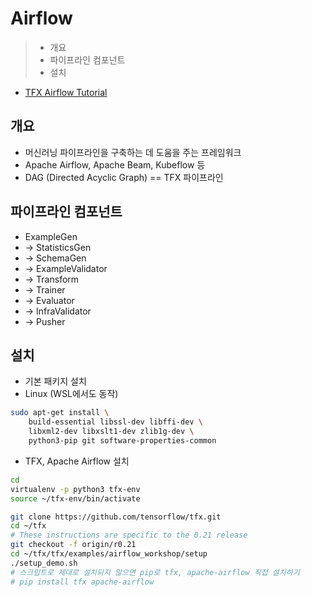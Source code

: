 # Airflow

> - 개요
> - 파이프라인 컴포넌트
> - 설치

- [TFX Airflow Tutorial](https://www.tensorflow.org/tfx/tutorials/tfx/airflow_workshop?hl=en)

## 개요

- 머신러닝 파이프라인을 구축하는 데 도움을 주는 프레임워크
- Apache Airflow, Apache Beam, Kubeflow 등
- DAG (Directed Acyclic Graph) == TFX 파이프라인

## 파이프라인 컴포넌트

- ExampleGen
- -> StatisticsGen
- -> SchemaGen
- -> ExampleValidator
- -> Transform
- -> Trainer
- -> Evaluator
- -> InfraValidator
- -> Pusher

## 설치

- 기본 패키지 설치
- Linux (WSL에서도 동작)
~~~Bash
sudo apt-get install \
    build-essential libssl-dev libffi-dev \
    libxml2-dev libxslt1-dev zlib1g-dev \
    python3-pip git software-properties-common
~~~

- TFX, Apache Airflow 설치

~~~Bash
cd
virtualenv -p python3 tfx-env
source ~/tfx-env/bin/activate

git clone https://github.com/tensorflow/tfx.git
cd ~/tfx
# These instructions are specific to the 0.21 release
git checkout -f origin/r0.21
cd ~/tfx/tfx/examples/airflow_workshop/setup
./setup_demo.sh
# 스크립트로 제대로 설치되지 않으면 pip로 tfx, apache-airflow 직접 설치하기
# pip install tfx apache-airflow
~~~
